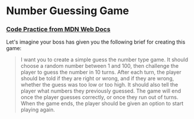 # Number Guessing Game
### [Code Practice from MDN Web Docs](https://developer.mozilla.org/en-US/docs/Learn/JavaScript/First_steps/A_first_splash#example_%E2%80%94_guess_the_number_game)

Let's imagine your boss has given you the following brief for creating this game:

> I want you to create a simple guess the number type game. It should choose a random number between 1 and 100, then challenge the player to guess the number in 10 turns. After each turn, the player should be told if they are right or wrong, and if they are wrong, whether the guess was too low or too high. It should also tell the player what numbers they previously guessed. The game will end once the player guesses correctly, or once they run out of turns. When the game ends, the player should be given an option to start playing again.